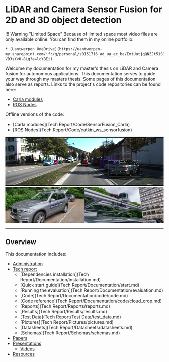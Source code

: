 # LiDAR and Camera Sensor Fusion for 2D and 3D object detection

!!! Warning "Limited Space"
    Because of limited space most video files are only available online. You can find them in my online portfolio:
    
    * [Uantwerpen OneDrive](https://uantwerpen-my.sharepoint.com/:f:/g/personal/s0151716_ad_ua_ac_be/EmtUutjqQNZJt51S3ApDHPUBoG8FBrYA72-VD3sYvU-8Lg?e=lcYBEi)


Welcome my documentation for my master's thesis on LiDAR and Camera fusion for autonomous applications. 
This documentation serves to guide your way through my masters thesis. Some pages of this documentation also serve as reports.
Links to the project's code repositories can be found here:

* [Carla modules](https://github.com/Dieter97/SensorFusion_Carla)
* [ROS Nodes](https://github.com/Dieter97/SensorFusion_ros)
 
Offline versions of the code:

* [Carla modules](Tech Report/Code/SensorFusion_Carla)
* [ROS Nodes](Tech Report/Code/catkin_ws_sensorfusion)

 <img src="Tech%20Report/Pictures/fusion1_ex_detection.png"/>
 <img src="Tech%20Report/Pictures/BMW.jpg" style="width:50%; display: inline-block;"/>
 <img src="Tech%20Report/Pictures/Sensors.jpg" style="width:50%; display: inline-block; float:right;"/>
 
---


## Overview
This documentation includes:

* [Administration](Administration/docs.md)
* [Tech report]()
    * [Dependencies installation](Tech Report/Documentation/installation.md)
    * [Quick start guide](Tech Report/Documentation/start.md)
    * [Running the evaluation](Tech Report/Documentation/evaluation.md)
    * [Code](Tech Report/Documentation/code/code.md)
    * [Code reference](Tech Report/Documentation/code/cloud_crop.md)
    * [Reports](Tech Report/Reports/reports.md)
    * [Results](Tech Report/Results/results.md)
    * [Test Data](Tech Report/Test Data/test_data.md)
    * [Pictures](Tech Report/Pictures/pictures.md)
    * [Datasheets](Tech Report/Datasheets/datasheets.md)
    * [Schemas](Tech Report/Schemas/schemas.md)
* [Papers](Papers/papers.md)
* [Presentations](Presentations/presentations.md)
    * [Videos](Presentations/videos.md)
* [Resources](Resources/resources.md)